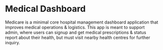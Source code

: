 # Medical Dashboard

Medicare is a minimal core hospital management dashboard application that improves medical operations & logistics. This app is meant to support admin, where users can signup and get medical prescriptions & status report about their health, but must visit nearby health centres for further inquiry.